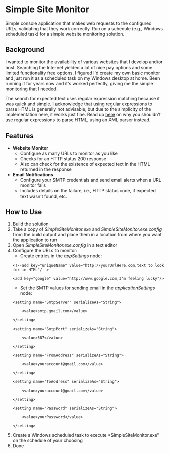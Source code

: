 Simple Site Monitor
========================

Simple console application that makes web requests to the configured URLs, validating that they work correctly. Run on a schedule (e.g., Windows scheduled task) for a simple website monitoring solution. 

Background
---------------------
I wanted to monitor the availability of various websites that I develop and/or host. Searching the Internet yielded a lot of nice pay options and some limited functionality free options. I figured I'd create my own basic monitor and just run it as a scheduled task on my Windows desktop at home. Been running it for years now and it's worked perfectly, giving me the simple monitoring that I needed. 

The search for expected text uses regular expression matching because it was quick and simple. I acknowledge that using regular expressions to parse HTML is generally not advisable, but due to the simplicity of the implementation here, it works just fine. Read up [here](http://stackoverflow.com/questions/1732348/regex-match-open-tags-except-xhtml-self-contained-tags) on why you shouldn't use regular expressions to parse HTML, using an XML parser instead. 

Features
---------------------

* **Website Monitor**
	* Configure as many URLs to monitor as you like
	* Checks for an HTTP status 200 response
	* Also can check for the existence of expected text in the HTML returned in the response
* **Email Notifications**
	* Configure your SMTP credentials and send email alerts when a URL monitor fails
	* Includes details on the failure, i.e., HTTP status code, if expected text wasn't found, etc.

How to Use
---------------------	

1. Build the solution
2. Take a copy of *SimpleSiteMonitor.exe* and *SimpleSiteMonitor.exe.config* from the build output and place them in a location from where you want the application to run
3. Open *SimpleSiteMonitor.exe.config* in a text editor
4. Configure the URLs to monitor:
	- Create entries in the *appSettings* node:
	```
	<!--add key="uniqueName" value="http://yourUrlHere.com,text to look for in HTML"/-->
	```
	```
	<add key="google" value="http://www.google.com,I'm feeling lucky"/>
	```
	- Set the SMTP values for sending email in the *applicationSettings* node:
	```
	<setting name="SmtpServer" serializeAs="String">
	```
	```
		<value>smtp.gmail.com</value>
	```
	```
	</setting>
	```
	```
	<setting name="SmtpPort" serializeAs="String">
	```
	```
		<value>587</value>
	```
	```
	</setting>
	```
	```
	<setting name="FromAddress" serializeAs="String">
	```
	```
		<value>youraccount@gmail.com</value>
	```
	```
	</setting>
	```
	```
	<setting name="ToAddress" serializeAs="String">
	```
	```
		<value>youraccount@gmail.com</value>
	```
	```
	</setting>
	```
	```
	<setting name="Password" serializeAs="String">
	```
	```
		<value>yourPassword</value>
	```
	```
	</setting>
	```
5. Create a Windows scheduled task to execute *SimpleSiteMonitor.exe" on the schedule of your choosing
6. Done
